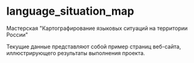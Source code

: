 # language_situation_map
Мастерская "Картографирование языковых ситуаций на территории России"

Текущие данные представляют собой пример страниц веб-сайта, иллюстрирующего результаты выполнения проекта.
